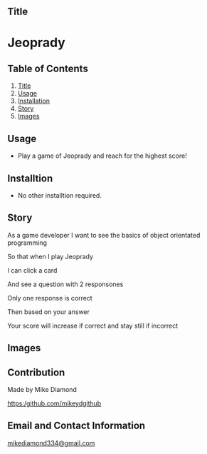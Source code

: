 ## Title

# Jeoprady

  ## Table of Contents
  1. [Title](#Title)
  2. [Usage](#Usage)
  3. [Installation](#Installtion)
  4. [Story](#Story)
  5. [Images](#Images)


  ## Usage

  * Play a game of Jeoprady and reach for the highest score!

  ## Installtion
  
  * No other installtion required.
  
  ## Story

  As a game developer I want to see the basics of object orientated programming
  
  So that when I play Jeoprady
  
  I can click a card
  
  And see a question with 2 responsones
  
  Only one response is correct
  
  Then based on your answer
  
  Your score will increase if correct and stay still if incorrect

  ## Images

  


  ## Contribution

  Made by Mike Diamond
  
  [https:/github.com/mikeydgithub](https:/github.com/mikeydgithub)
  
  ## Email and Contact Information
     
  mikediamond334@gmail.com

  

 

